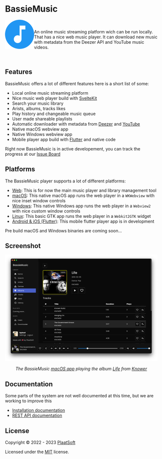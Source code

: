 # BassieMusic

<div>
<img align="left" src="web/static/images/icon-192x192.png" width="96" height="96" />
<br/>
<p>
    An online music streaming platform wich can be run locally. That has a nice web music player. It can download new music with metadata from the Deezer API and YouTube music videos.
</p>
<br/>
</div>

## Features
BassieMusic offers a lot of different features here is a short list of some:
- Local online music streaming platform
- Nice music web player build with [SvelteKit](https://kit.svelte.dev/)
- Search your music library
- Arists, albums, tracks likes
- Play history and changeable music queue
- User made shareable playlists
- Automatic downloader with metadata from [Deezer](https://www.deezer.com/) and [YouTube](https://www.youtube.com/)
- Native macOS webview app
- Native Windows webview app
- Mobile player app build with [Flutter](https://flutter.dev/) and native code

Right now BassieMusic is in active developement, you can track the progress at our [Issue Board](https://github.com/users/bplaat/projects/1)

## Platforms
The BassieMusic player supports a lot of different platforms:
- [Web](web/): This is for now the main music player and library management tool
- [macOS](apps/macos/): This native macOS app runs the web player in a `WKWebview` with nice inset window controls
- [Windows](apps/windows/): This native Windows app runs the web player in a `Webview2` with nice custom window controls
- [Linux](apps/linux/): This basic GTK app runs the web player in a `Webkit2GTK` widget
- [Android & iOS (Flutter)](apps/flutter/): This mobile flutter player app is in development

Pre build macOS and Windows binaries are coming soon...

## Screenshot
![The BassieMusic macOS app playing the album Life from Knower](docs/screenshot.png)
<center>
<i>
The BassieMusic <a href="/apps/macos/">macOS app</a> playing the album <a href="https://www.youtube.com/watch?v=dQY-wxW4nCo&list=PL6ZA--5Rknp2BXi1m5fq6d6zn1b8z3_kb">Life</a> from <a href="https://www.youtube.com/channel/UCaEKhXcW7dY65JoQB6fGhxg">Knower</a>
</i>
</center>

## Documentation
Some parts of the system are not well documented at this time, but we are working to improve this
- [Installation documentation](docs/installation.md)
- [REST API documentation](https://bassiemusic.plaatsoft.nl/api.html)

## License
Copyright © 2022 - 2023 [PlaatSoft](https://www.plaatsoft.nl/)

Licensed under the [MIT](LICENSE) license.
